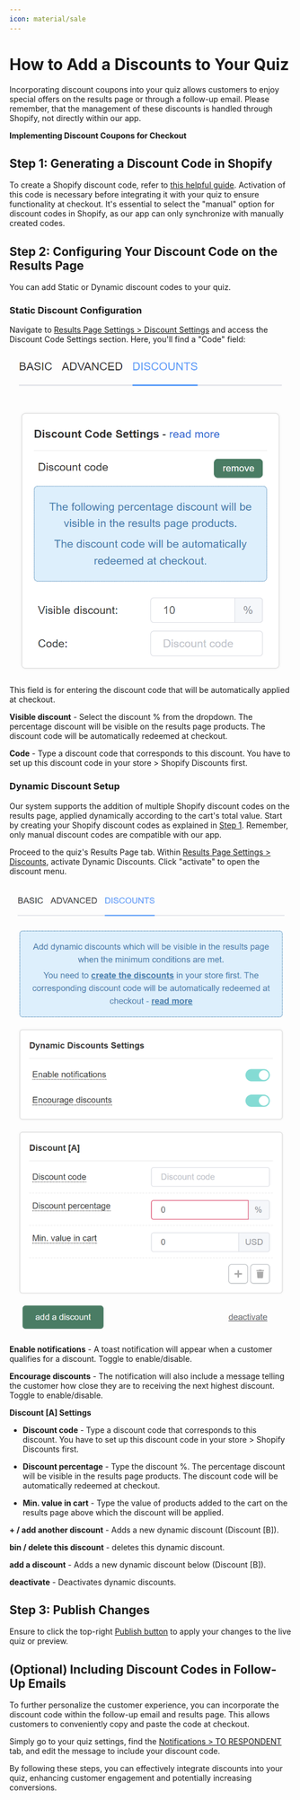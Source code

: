 ```yaml
---
icon: material/sale
---
```


# How to Add a Discounts to Your Quiz

Incorporating discount coupons into your quiz allows customers to enjoy special offers on the results page or through a follow-up email. Please remember, that the management of these discounts is handled through Shopify, not directly within our app.

**Implementing Discount Coupons for Checkout**

## Step 1: Generating a Discount Code in Shopify

To create a Shopify discount code, refer to [this helpful guide](https://help.shopify.com/en/manual/discounts/create-discount-codes#create-a-fixed-value-or-percentage-discount). Activation of this code is necessary before integrating it with your quiz to ensure functionality at checkout. It's essential to select the "manual" option for discount codes in Shopify, as our app can only synchronize with manually created codes.

## Step 2: Configuring Your Discount Code on the Results Page

You can add Static or Dynamic discount codes to your quiz.

### Static Discount Configuration

Navigate to [Results Page Settings > Discount Settings](https://docs.revenuehunt.com/reference/quiz-builder/#discounts-settings) and access the Discount Code Settings section. Here, you'll find a "Code" field:

![how to add discount static](/images/manual_quizbuilder_resultspage_settings_discount_discountcode.png)

This field is for entering the discount code that will be automatically applied at checkout.

**Visible discount** - Select the discount % from the dropdown. The percentage discount will be visible on the results page products. The discount code will be automatically redeemed at checkout.

**Code** - Type a discount code that corresponds to this discount. You have to set up this discount code in your store > Shopify Discounts first.

### Dynamic Discount Setup

Our system supports the addition of multiple Shopify discount codes on the results page, applied dynamically according to the cart's total value. Start by creating your Shopify discount codes as explained in [Step 1](#step-1-generating-a-discount-code-in-shopify). Remember, only manual discount codes are compatible with our app.

Proceed to the quiz's Results Page tab. Within [Results Page Settings > Discounts](https://docs.revenuehunt.com/reference/quiz-builder/#discounts-settings), activate Dynamic Discounts. Click "activate" to open the discount menu.

![how to add discount dynamic](/images/manual_quizbuilder_resultspage_settings_discount_dynamicdiscounts.png)

**Enable notifications** - A toast notification will appear when a customer qualifies for a discount. Toggle to enable/disable.

**Encourage discounts** - The notification will also include a message telling the customer how close they are to receiving the next highest discount. Toggle to enable/disable.

**Discount [A] Settings**

- **Discount code** - Type a discount code that corresponds to this discount. You have to set up this discount code in your store > Shopify Discounts first.

- **Discount percentage** - Type the discount %. The percentage discount will be visible in the results page products. The discount code will be automatically redeemed at checkout.

- **Min. value in cart** - Type the value of products added to the cart on the results page above which the discount will be applied.

**+ / add another discount** - Adds a new dynamic discount (Discount [B]).

**bin / delete this discount** - deletes this dynamic discount.

**add a discount** - Adds a new dynamic discount below (Discount [B]).

**deactivate** - Deactivates dynamic discounts.

## Step 3: Publish Changes

Ensure to click the top-right [Publish button](https://docs.revenuehunt.com/reference/quiz-builder/#quiz-builder_1) to apply your changes to the live quiz or preview.

## (Optional) Including Discount Codes in Follow-Up Emails

To further personalize the customer experience, you can incorporate the discount code within the follow-up email and results page. This allows customers to conveniently copy and paste the code at checkout.

Simply go to your quiz settings, find the [Notifications > TO RESPONDENT](https://docs.revenuehunt.com/reference/quiz-builder/#to-respondent) tab, and edit the message to include your discount code.

By following these steps, you can effectively integrate discounts into your quiz, enhancing customer engagement and potentially increasing conversions.




